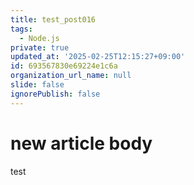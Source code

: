 ```yaml
---
title: test_post016
tags:
  - Node.js
private: true
updated_at: '2025-02-25T12:15:27+09:00'
id: 693567830e69224e1c6a
organization_url_name: null
slide: false
ignorePublish: false
---
```

# new article body
test
